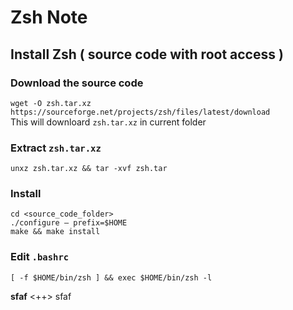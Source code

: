 Zsh Note 
============================================================

Install Zsh ( source code with root access )
------------------------------------------------------------

### Download the source code
`wget -O zsh.tar.xz https://sourceforge.net/projects/zsh/files/latest/download`  
This will downloard `zsh.tar.xz` in current folder  

### Extract `zsh.tar.xz`  
`unxz zsh.tar.xz && tar -xvf zsh.tar`  

### Install
```
cd <source_code_folder>
./configure — prefix=$HOME
make && make install
```

### Edit `.bashrc`  
```
[ -f $HOME/bin/zsh ] && exec $HOME/bin/zsh -l
```
__sfaf__ <++>
  sfaf




